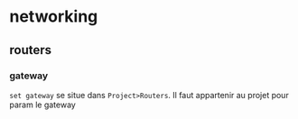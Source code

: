 # networking
## routers
### gateway
`set gateway` se situe dans `Project>Routers`. Il faut appartenir au projet pour param le gateway
